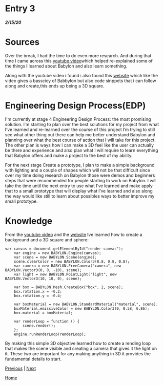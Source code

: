 # Entry 3
##### 2/15/20

# Sources 

Over the break, I had the time to do even more research. And during that time I came across this [youtube video](https://www.youtube.com/watch?v=eQH4273wy7w)which helped re-explained some of the things I learned about Babylon and also learn something.

Along with the youtube video i found i also found this [website](https://developer.mozilla.org/enUS/docs/Games/Techniques/3D_on_the_web/Building_up_a_basic_demo_with_Babylon.js?utm_campaign) which like the video gives a basscicy of Babbylon but also code sinppets that i can follow along and create,this ends up being a 3D square.


# Engineering Design Process(EDP)

I'm currently at stage 4 Engineering Design Process: the most promising solution. I’m starting to plan over the best solutions for my project from what I’ve learned and re-learned over the course of this project I’m trying to still see what other thing out there can help me better understand Babylon and planning over what the best course of action that I will take for this project. The other plan is ways how I can make a 3D feel like the user can actually be there and experience and also plan what I will require to learn everything that Babylon offers and make a project to the best of my ability.

For the next stage Create a prototype, I plan to make a simple background with lighting and a couple of shapes which will not be that difficult since over my time doing research on Babylon those were demos and beginners steps that were recommended for people starting to work on Babylon. I will take the time until the next  entry to use what I’ve learned and make apply that to a small prototype that will display what I’ve learned and also along the way would like still to learn about possibles ways to better improve my small prototype.

# Knowledge

From the [youtube video](https://www.youtube.com/watch?v=eQH4273wy7w) and the [website](https://developer.mozilla.org/enUS/docs/Games/Techniques/3D_on_the_web/Building_up_a_basic_demo_with_Babylon.js?utm_campaign) Ive learned how to create a background and a 3D square and sphere:

```
var canvas = document.getElementById("render-canvas");
    var engine = new BABYLON.Engine(canvas);
    var scene = new BABYLON.Scene(engine);
    scene.clearColor = new BABYLON.Color3(0.8, 0.8, 0.8);
    var camera = new BABYLON.FreeCamera("camera", new BABYLON.Vector3(0, 0, -10), scene);
    var light = new BABYLON.PointLight("light", new BABYLON.Vector3(10, 10, 0), scene);

    var box = BABYLON.Mesh.CreateBox("box", 2, scene);
    box.rotation.x = -0.2;
    box.rotation.y = -0.4;

    var boxMaterial = new BABYLON.StandardMaterial("material", scene);
    boxMaterial.emissiveColor = new BABYLON.Color3(0, 0.58, 0.86);
    box.material = boxMaterial;

    var renderLoop = function () {
        scene.render();
    };
    engine.runRenderLoop(renderLoop);
```
By making this simple 3D objective learned how to create a rending loop that makes the scene visible and creating a camera that gives it the light on it. These two are important for any making anything in 3D it provides the fundamental details to start.


[Previous](entry02.md) | [Next](entry04.md)

[Home](../README.md)
